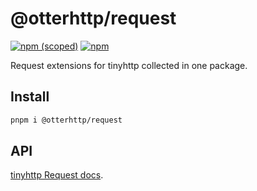 # @otterhttp/request

[![npm (scoped)][npm-badge]](https://npmjs.com/package/@otterhttp/request) 
[![npm][dl-badge]](https://npmjs.com/package/@otterhttp/request)

Request extensions for tinyhttp collected in one package.

## Install

```sh
pnpm i @otterhttp/request
```

## API

[tinyhttp Request docs](https://tinyhttp.v1rtl.site/docs#request).

[npm-badge]: https://img.shields.io/npm/v/@otterhttp/request?style=flat-square
[dl-badge]: https://img.shields.io/npm/dt/@otterhttp/request?style=flat-square
